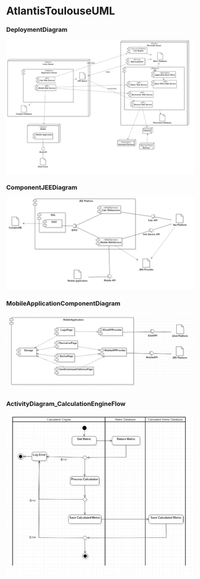 # AtlantisToulouseUML

### DeploymentDiagram

![DeploymentDiagram](./DeploymentDiagram.png)

### ComponentJEEDiagram

![ComponentJEE](./ComponentJEE.png)

### MobileApplicationComponentDiagram

![MobileApplicationComponentDiagram](./MobileApplicationComponentDiagram.PNG)

### ActivityDiagram_CalculationEngineFlow

![ActivityDiagram_CalculationEngineFlow](./ActivityDiagram_CalculationEngineFlow.PNG)